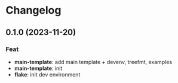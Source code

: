 # Changelog

## 0.1.0 (2023-11-20)

### Feat

- **main-template**: add main template + devenv, treefmt, examples
- **main-template**: init
- **flake**: init dev environment
